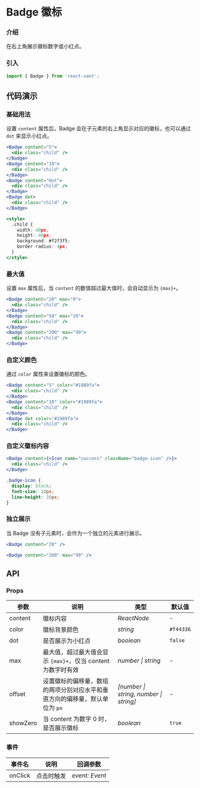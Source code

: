 # Badge 徽标

### 介绍

在右上角展示徽标数字或小红点。

### 引入

```js
import { Badge } from 'react-vant';
```

## 代码演示

### 基础用法

设置 `content` 属性后，Badge 会在子元素的右上角显示对应的徽标，也可以通过 `dot` 来显示小红点。

```jsx
<Badge content="5">
  <div class="child" />
</Badge>
<Badge content="10">
  <div class="child" />
</Badge>
<Badge content="Hot">
  <div class="child" />
</Badge>
<Badge dot>
  <div class="child" />
</Badge>

<style>
  .child {
    width: 40px;
    height: 40px;
    background: #f2f3f5;
    border-radius: 4px;
  }
</style>
```

### 最大值

设置 `max` 属性后，当 `content` 的数值超过最大值时，会自动显示为 `{max}+`。

```jsx
<Badge content="20" max="9">
  <div class="child" />
</Badge>
<Badge content="50" max="20">
  <div class="child" />
</Badge>
<Badge content="200" max="99">
  <div class="child" />
</Badge>
```

### 自定义颜色

通过 `color` 属性来设置徽标的颜色。

```jsx
<Badge content="5" color="#1989fa">
  <div class="child" />
</Badge>
<Badge content="10" color="#1989fa">
  <div class="child" />
</Badge>
<Badge dot color="#1989fa">
  <div class="child" />
</Badge>
```

### 自定义徽标内容

```jsx
<Badge content={<Icon name="success" className="badge-icon" />}>
  <div class="child" />
</Badge>
```

```css
.badge-icon {
  display: block;
  font-size: 10px;
  line-height: 16px;
}
```

### 独立展示

当 Badge 没有子元素时，会作为一个独立的元素进行展示。

```jsx
<Badge content="20" />

<Badge content="200" max="99" />
```

## API

### Props

| 参数 | 说明 | 类型 | 默认值 |
| --- | --- | --- | --- |
| content | 徽标内容 | _ReactNode_ | - |
| color | 徽标背景颜色 | _string_ | `#f44336` |
| dot | 是否展示为小红点 | _boolean_ | `false` |
| max | 最大值，超过最大值会显示 `{max}+`，仅当 content 为数字时有效 | _number \| string_ | - |
| offset | 设置徽标的偏移量，数组的两项分别对应水平和垂直方向的偏移量，默认单位为 `px` | _[number \| string, number \| string]_ | - |
| showZero | 当 content 为数字 0 时，是否展示徽标 | _boolean_ | `true` |

### 事件

| 事件名  | 说明       | 回调参数       |
| ------- | ---------- | -------------- |
| onClick | 点击时触发 | _event: Event_ |
